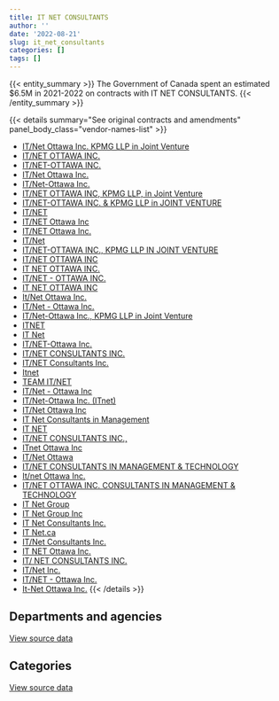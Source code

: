 ```yaml
---
title: IT NET CONSULTANTS
author: ''
date: '2022-08-21'
slug: it_net_consultants
categories: []
tags: []
---
```


<script src="/rmarkdown-libs/htmlwidgets/htmlwidgets.js"></script>
<link href="/rmarkdown-libs/datatables-css/datatables-crosstalk.css" rel="stylesheet" />
<script src="/rmarkdown-libs/datatables-binding/datatables.js"></script>
<script src="/rmarkdown-libs/jquery/jquery-3.6.0.min.js"></script>
<link href="/rmarkdown-libs/dt-core-bootstrap/css/dataTables.bootstrap.min.css" rel="stylesheet" />
<link href="/rmarkdown-libs/dt-core-bootstrap/css/dataTables.bootstrap.extra.css" rel="stylesheet" />
<script src="/rmarkdown-libs/dt-core-bootstrap/js/jquery.dataTables.min.js"></script>
<script src="/rmarkdown-libs/dt-core-bootstrap/js/dataTables.bootstrap.min.js"></script>
<link href="/rmarkdown-libs/crosstalk/css/crosstalk.min.css" rel="stylesheet" />
<script src="/rmarkdown-libs/crosstalk/js/crosstalk.min.js"></script>
<script src="/rmarkdown-libs/htmlwidgets/htmlwidgets.js"></script>
<link href="/rmarkdown-libs/datatables-css/datatables-crosstalk.css" rel="stylesheet" />
<script src="/rmarkdown-libs/datatables-binding/datatables.js"></script>
<script src="/rmarkdown-libs/jquery/jquery-3.6.0.min.js"></script>
<link href="/rmarkdown-libs/dt-core-bootstrap/css/dataTables.bootstrap.min.css" rel="stylesheet" />
<link href="/rmarkdown-libs/dt-core-bootstrap/css/dataTables.bootstrap.extra.css" rel="stylesheet" />
<script src="/rmarkdown-libs/dt-core-bootstrap/js/jquery.dataTables.min.js"></script>
<script src="/rmarkdown-libs/dt-core-bootstrap/js/dataTables.bootstrap.min.js"></script>
<link href="/rmarkdown-libs/crosstalk/css/crosstalk.min.css" rel="stylesheet" />
<script src="/rmarkdown-libs/crosstalk/js/crosstalk.min.js"></script>

{{< entity_summary >}}
The Government of Canada spent an estimated \$6.5M in 2021-2022 on contracts with IT NET CONSULTANTS.
{{< /entity_summary >}}

{{< details summary="See original contracts and amendments" panel_body_class="vendor-names-list" >}}
- [IT/Net Ottawa Inc. KPMG LLP in Joint Venture](https://search.open.canada.ca/en/ct/?sort=contract_value_f%20desc&page=1&search_text=%22IT%2fNet%20Ottawa%20Inc.%20KPMG%20LLP%20in%20Joint%20Venture%22)
- [IT/NET OTTAWA INC.](https://search.open.canada.ca/en/ct/?sort=contract_value_f%20desc&page=1&search_text=%22IT%2fNET%20OTTAWA%20INC.%22)
- [IT/NET-OTTAWA INC.](https://search.open.canada.ca/en/ct/?sort=contract_value_f%20desc&page=1&search_text=%22IT%2fNET-OTTAWA%20INC.%22)
- [IT/Net Ottawa Inc.](https://search.open.canada.ca/en/ct/?sort=contract_value_f%20desc&page=1&search_text=%22IT%2fNet%20Ottawa%20Inc.%22)
- [IT/Net-Ottawa Inc.](https://search.open.canada.ca/en/ct/?sort=contract_value_f%20desc&page=1&search_text=%22IT%2fNet-Ottawa%20Inc.%22)
- [IT/NET OTTAWA INC, KPMG LLP, in Joint Venture](https://search.open.canada.ca/en/ct/?sort=contract_value_f%20desc&page=1&search_text=%22IT%2fNET%20OTTAWA%20INC%2c%20KPMG%20LLP%2c%20in%20Joint%20Venture%22)
- [IT/NET-OTTAWA INC. & KPMG LLP in JOINT VENTURE](https://search.open.canada.ca/en/ct/?sort=contract_value_f%20desc&page=1&search_text=%22IT%2fNET-OTTAWA%20INC.%20%26%20KPMG%20LLP%20in%20JOINT%20VENTURE%22)
- [IT/NET](https://search.open.canada.ca/en/ct/?sort=contract_value_f%20desc&page=1&search_text=%22IT%2fNET%22)
- [IT/NET Ottawa Inc](https://search.open.canada.ca/en/ct/?sort=contract_value_f%20desc&page=1&search_text=%22IT%2fNET%20Ottawa%20Inc%22)
- [IT/NET Ottawa Inc.](https://search.open.canada.ca/en/ct/?sort=contract_value_f%20desc&page=1&search_text=%22IT%2fNET%20Ottawa%20Inc.%22)
- [IT/Net](https://search.open.canada.ca/en/ct/?sort=contract_value_f%20desc&page=1&search_text=%22IT%2fNet%22)
- [IT/NET-OTTAWA INC., KPMG LLP IN JOINT VENTURE](https://search.open.canada.ca/en/ct/?sort=contract_value_f%20desc&page=1&search_text=%22IT%2fNET-OTTAWA%20INC.%2c%20KPMG%20LLP%20IN%20JOINT%20VENTURE%22)
- [IT/NET OTTAWA INC](https://search.open.canada.ca/en/ct/?sort=contract_value_f%20desc&page=1&search_text=%22IT%2fNET%20OTTAWA%20INC%22)
- [IT NET OTTAWA INC.](https://search.open.canada.ca/en/ct/?sort=contract_value_f%20desc&page=1&search_text=%22IT%20NET%20OTTAWA%20INC.%22)
- [IT/NET - OTTAWA INC.](https://search.open.canada.ca/en/ct/?sort=contract_value_f%20desc&page=1&search_text=%22IT%2fNET%20-%20OTTAWA%20INC.%22)
- [IT NET OTTAWA INC](https://search.open.canada.ca/en/ct/?sort=contract_value_f%20desc&page=1&search_text=%22IT%20NET%20OTTAWA%20INC%22)
- [It/Net Ottawa Inc.](https://search.open.canada.ca/en/ct/?sort=contract_value_f%20desc&page=1&search_text=%22It%2fNet%20Ottawa%20Inc.%22)
- [IT/Net - Ottawa Inc.](https://search.open.canada.ca/en/ct/?sort=contract_value_f%20desc&page=1&search_text=%22IT%2fNet%20-%20Ottawa%20Inc.%22)
- [IT/Net-Ottawa Inc., KPMG LLP in Joint Venture](https://search.open.canada.ca/en/ct/?sort=contract_value_f%20desc&page=1&search_text=%22IT%2fNet-Ottawa%20Inc.%2c%20KPMG%20LLP%20in%20Joint%20Venture%22)
- [ITNET](https://search.open.canada.ca/en/ct/?sort=contract_value_f%20desc&page=1&search_text=%22ITNET%22)
- [IT Net](https://search.open.canada.ca/en/ct/?sort=contract_value_f%20desc&page=1&search_text=%22IT%20Net%22)
- [IT/NET-Ottawa Inc.](https://search.open.canada.ca/en/ct/?sort=contract_value_f%20desc&page=1&search_text=%22IT%2fNET-Ottawa%20Inc.%22)
- [IT/NET CONSULTANTS INC.](https://search.open.canada.ca/en/ct/?sort=contract_value_f%20desc&page=1&search_text=%22IT%2fNET%20CONSULTANTS%20INC.%22)
- [IT/NET Consultants Inc.](https://search.open.canada.ca/en/ct/?sort=contract_value_f%20desc&page=1&search_text=%22IT%2fNET%20Consultants%20Inc.%22)
- [Itnet](https://search.open.canada.ca/en/ct/?sort=contract_value_f%20desc&page=1&search_text=%22Itnet%22)
- [TEAM IT/NET](https://search.open.canada.ca/en/ct/?sort=contract_value_f%20desc&page=1&search_text=%22TEAM%20IT%2fNET%22)
- [IT/Net - Ottawa Inc](https://search.open.canada.ca/en/ct/?sort=contract_value_f%20desc&page=1&search_text=%22IT%2fNet%20-%20Ottawa%20Inc%22)
- [IT/Net-Ottawa Inc. (ITnet)](https://search.open.canada.ca/en/ct/?sort=contract_value_f%20desc&page=1&search_text=%22IT%2fNet-Ottawa%20Inc.%20%28ITnet%29%22)
- [IT/Net Ottawa Inc](https://search.open.canada.ca/en/ct/?sort=contract_value_f%20desc&page=1&search_text=%22IT%2fNet%20Ottawa%20Inc%22)
- [IT Net Consultants in Management](https://search.open.canada.ca/en/ct/?sort=contract_value_f%20desc&page=1&search_text=%22IT%20Net%20Consultants%20in%20Management%22)
- [IT NET](https://search.open.canada.ca/en/ct/?sort=contract_value_f%20desc&page=1&search_text=%22IT%20NET%22)
- [IT/NET CONSULTANTS INC.,](https://search.open.canada.ca/en/ct/?sort=contract_value_f%20desc&page=1&search_text=%22IT%2fNET%20CONSULTANTS%20INC.%2c%22)
- [ITnet Ottawa Inc](https://search.open.canada.ca/en/ct/?sort=contract_value_f%20desc&page=1&search_text=%22ITnet%20Ottawa%20Inc%22)
- [IT/Net Ottawa](https://search.open.canada.ca/en/ct/?sort=contract_value_f%20desc&page=1&search_text=%22IT%2fNet%20Ottawa%22)
- [IT/NET CONSULTANTS IN MANAGEMENT & TECHNOLOGY](https://search.open.canada.ca/en/ct/?sort=contract_value_f%20desc&page=1&search_text=%22IT%2fNET%20CONSULTANTS%20IN%20MANAGEMENT%20%26%20TECHNOLOGY%22)
- [It/net Ottawa Inc.](https://search.open.canada.ca/en/ct/?sort=contract_value_f%20desc&page=1&search_text=%22It%2fnet%20Ottawa%20Inc.%22)
- [IT/NET OTTAWA INC. CONSULTANTS IN MANAGEMENT & TECHNOLOGY](https://search.open.canada.ca/en/ct/?sort=contract_value_f%20desc&page=1&search_text=%22IT%2fNET%20OTTAWA%20INC.%20CONSULTANTS%20IN%20MANAGEMENT%20%26%20TECHNOLOGY%22)
- [IT Net Group](https://search.open.canada.ca/en/ct/?sort=contract_value_f%20desc&page=1&search_text=%22IT%20Net%20Group%22)
- [IT Net Group Inc](https://search.open.canada.ca/en/ct/?sort=contract_value_f%20desc&page=1&search_text=%22IT%20Net%20Group%20Inc%22)
- [IT Net Consultants Inc.](https://search.open.canada.ca/en/ct/?sort=contract_value_f%20desc&page=1&search_text=%22IT%20Net%20Consultants%20Inc.%22)
- [IT Net.ca](https://search.open.canada.ca/en/ct/?sort=contract_value_f%20desc&page=1&search_text=%22IT%20Net.ca%22)
- [IT/Net Consultants Inc.](https://search.open.canada.ca/en/ct/?sort=contract_value_f%20desc&page=1&search_text=%22IT%2fNet%20Consultants%20Inc.%22)
- [IT NET Ottawa Inc.](https://search.open.canada.ca/en/ct/?sort=contract_value_f%20desc&page=1&search_text=%22IT%20NET%20Ottawa%20Inc.%22)
- [IT/ NET CONSULTANTS INC.](https://search.open.canada.ca/en/ct/?sort=contract_value_f%20desc&page=1&search_text=%22IT%2f%20NET%20CONSULTANTS%20INC.%22)
- [IT/Net Inc.](https://search.open.canada.ca/en/ct/?sort=contract_value_f%20desc&page=1&search_text=%22IT%2fNet%20Inc.%22)
- [IT/NET - Ottawa Inc.](https://search.open.canada.ca/en/ct/?sort=contract_value_f%20desc&page=1&search_text=%22IT%2fNET%20-%20Ottawa%20Inc.%22)
- [It-Net Ottawa Inc.](https://search.open.canada.ca/en/ct/?sort=contract_value_f%20desc&page=1&search_text=%22It-Net%20Ottawa%20Inc.%22)
{{< /details >}}

## Departments and agencies

<div id="htmlwidget-1" style="width:100%;height:auto;" class="datatables html-widget"></div>
<script type="application/json" data-for="htmlwidget-1">{"x":{"style":"bootstrap","filter":"none","vertical":false,"data":[["<a href=\"/departments/aafc-aac/\">Agriculture and Agri-Food Canada<\/a>","<a href=\"/departments/aandc-aadnc/\">Crown-Indigenous Relations and Northern Affairs Canada<\/a>","<a href=\"/departments/cbsa-asfc/\">Canada Border Services Agency<\/a>","<a href=\"/departments/cra-arc/\">Canada Revenue Agency<\/a>","<a href=\"/departments/csa-asc/\">Canadian Space Agency<\/a>","<a href=\"/departments/csc-scc/\">Correctional Service of Canada<\/a>","<a href=\"/departments/cta-otc/\">Canadian Transportation Agency<\/a>","<a href=\"/departments/dfatd-maecd/\">Global Affairs Canada<\/a>","<a href=\"/departments/dfo-mpo/\">Fisheries and Oceans Canada<\/a>","<a href=\"/departments/dnd-mdn/\">National Defence<\/a>","<a href=\"/departments/ec/\">Environment and Climate Change Canada<\/a>","<a href=\"/departments/elections/\">Elections Canada<\/a>","<a href=\"/departments/esdc-edsc/\">Employment and Social Development Canada<\/a>","<a href=\"/departments/hc-sc/\">Health Canada<\/a>","<a href=\"/departments/ic/\">Innovation, Science and Economic Development Canada<\/a>","<a href=\"/departments/lac-bac/\">Library and Archives Canada<\/a>","<a href=\"/departments/oag-bvg/\">Office of the Auditor General of Canada<\/a>","<a href=\"/departments/pwgsc-tpsgc/\">Public Services and Procurement Canada<\/a>","<a href=\"/departments/ssc-spc/\">Shared Services Canada<\/a>"],[670134.45,371723.01,267991.9,347264.21,45245.3,null,68515.39,884554.5,14845.94,4940019.91,90068.56,901470.87,685577.45,1253762.03,398194.51,483780.59,null,933832.39,null],[671970.43,158847.94,268726.13,1040.05,null,14582.24,290299.83,833628.95,147476.3,5163328.67,90315.32,345779.28,362527.06,1257197,171214.94,339092.78,null,1730399.16,null],[670134.45,null,179150.75,10259.95,null,25246.87,250234.83,625278.63,321022.83,3691741.03,37982.3,null,null,1253762.03,null,347334.02,null,1662911.57,null],[670134.45,null,null,null,null,null,null,568033.21,null,205593.16,102692.9,null,815969.67,1253762.03,95801.4,379660.72,231531.89,1688358.2,486899.21]],"container":"<table class=\"table table-striped table-hover row-border order-column display\">\n  <thead>\n    <tr>\n      <th>Department<\/th>\n      <th>2018-2019<\/th>\n      <th>2019-2020<\/th>\n      <th>2020-2021<\/th>\n      <th>2021-2022<\/th>\n    <\/tr>\n  <\/thead>\n<\/table>","options":{"order":[[4,"desc"]],"pageLength":10,"autoWidth":true,"columnDefs":[{"targets":1,"render":"function(data, type, row, meta) {\n    return type !== 'display' ? data : DTWidget.formatCurrency(data, \"$\", 2, 3, \",\", \".\", true, null);\n  }"},{"targets":2,"render":"function(data, type, row, meta) {\n    return type !== 'display' ? data : DTWidget.formatCurrency(data, \"$\", 2, 3, \",\", \".\", true, null);\n  }"},{"targets":3,"render":"function(data, type, row, meta) {\n    return type !== 'display' ? data : DTWidget.formatCurrency(data, \"$\", 2, 3, \",\", \".\", true, null);\n  }"},{"targets":4,"render":"function(data, type, row, meta) {\n    return type !== 'display' ? data : DTWidget.formatCurrency(data, \"$\", 2, 3, \",\", \".\", true, null);\n  }"},{"width":"16%","targets":[1,2,3,4]},{"className":"dt-right","targets":[1,2,3,4]}],"orderClasses":false}},"evals":["options.columnDefs.0.render","options.columnDefs.1.render","options.columnDefs.2.render","options.columnDefs.3.render"],"jsHooks":[]}</script>
<p class="text-right">
<a href="https://github.com/GoC-Spending/contracts-data/tree/main/data/out/vendors/it_net_consultants/summary_by_fiscal_year_by_department.csv" class="source-data-link btn btn-link">View source data</a>
</p>

## Categories

<div id="htmlwidget-2" style="width:100%;height:auto;" class="datatables html-widget"></div>
<script type="application/json" data-for="htmlwidget-2">{"x":{"style":"bootstrap","filter":"none","vertical":false,"data":[["<a href=\"/categories/11_defence/\">Defence<\/a>","<a href=\"/categories/2_professional_services/\">Professional services<\/a>","<a href=\"/categories/3_information_technology/\">Information technology<\/a>","<a href=\"/categories/6_industrial_products_and_services/\">Industrial products and services<\/a>","<a href=\"/categories/9_human_capital/\">Human capital<\/a>"],[1022078.38,4357948.08,6976954.55,null,null],[1422360.02,4304074.48,6119991.6,null,null],[404167.87,3781846.88,4727444.51,161600,null],[null,890986.68,5406949.92,161600,38900.25]],"container":"<table class=\"table table-striped table-hover row-border order-column display\">\n  <thead>\n    <tr>\n      <th>Category<\/th>\n      <th>2018-2019<\/th>\n      <th>2019-2020<\/th>\n      <th>2020-2021<\/th>\n      <th>2021-2022<\/th>\n    <\/tr>\n  <\/thead>\n<\/table>","options":{"order":[[4,"desc"]],"dom":"t","pageLength":30,"autoWidth":true,"columnDefs":[{"targets":1,"render":"function(data, type, row, meta) {\n    return type !== 'display' ? data : DTWidget.formatCurrency(data, \"$\", 2, 3, \",\", \".\", true, null);\n  }"},{"targets":2,"render":"function(data, type, row, meta) {\n    return type !== 'display' ? data : DTWidget.formatCurrency(data, \"$\", 2, 3, \",\", \".\", true, null);\n  }"},{"targets":3,"render":"function(data, type, row, meta) {\n    return type !== 'display' ? data : DTWidget.formatCurrency(data, \"$\", 2, 3, \",\", \".\", true, null);\n  }"},{"targets":4,"render":"function(data, type, row, meta) {\n    return type !== 'display' ? data : DTWidget.formatCurrency(data, \"$\", 2, 3, \",\", \".\", true, null);\n  }"},{"width":"16%","targets":[1,2,3,4]},{"className":"dt-right","targets":[1,2,3,4]}],"orderClasses":false,"lengthMenu":[10,25,30,50,100]}},"evals":["options.columnDefs.0.render","options.columnDefs.1.render","options.columnDefs.2.render","options.columnDefs.3.render"],"jsHooks":[]}</script>
<p class="text-right">
<a href="https://github.com/GoC-Spending/contracts-data/tree/main/data/out/vendors/it_net_consultants/summary_by_fiscal_year_by_category.csv" class="source-data-link btn btn-link">View source data</a>
</p>
